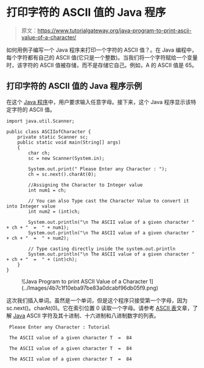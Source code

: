 # 打印字符的 ASCII 值的 Java 程序

> 原文：<https://www.tutorialgateway.org/java-program-to-print-ascii-value-of-a-character/>

如何用例子编写一个 Java 程序来打印一个字符的 ASCII 值？。在 Java 编程中，每个字符都有自己的 ASCII 值(它只是一个整数)。当我们将一个字符赋给一个变量时，该字符的 ASCII 值被存储，而不是存储它自己。例如，A 的 ASCII 值是 65。

## 打印字符的 ASCII 值的 Java 程序示例

在这个 [Java 程序](https://www.tutorialgateway.org/learn-java-programs/)中，用户要求输入任意字母。接下来，这个 Java 程序显示该特定字符的 ASCII 值。

```
import java.util.Scanner;

public class ASCIIofCharacter {
	private static Scanner sc;
	public static void main(String[] args) 
	{
		char ch;
		sc = new Scanner(System.in);

		System.out.print(" Please Enter any Character : ");
		ch = sc.next().charAt(0);	

		//Assigning the Character to Integer value
		int num1 = ch;

		// You can also Type cast the Character Value to convert it into Integer value
		int num2 = (int)ch;

		System.out.println("\n The ASCII value of a given character " + ch + "  =  " + num1);
		System.out.println("\n The ASCII value of a given character " + ch + "  =  " + num2);

		// Type casting directly inside the system.out.println
		System.out.println("\n The ASCII value of a given character " + ch + "  =  " + (int)ch);
	}
}
```

<figure class="wp-block-image">![Java Program to print ASCII Value of a Character 1](../Images/4b7c1f10eba97be83a0dcabf96db05f9.png)</figure>

这次我们插入单词。虽然是一个单词，但是这个程序只接受第一个字母，因为 sc.next()。charAt(0)。它在索引位置 0 读取一个字母。请参考 [ASCII 表](https://www.tutorialgateway.org/ascii-table/)文章，了解 [Java](https://www.tutorialgateway.org/java-tutorial/) ASCII 字符及其十进制、十六进制和八进制数字的列表。

```
 Please Enter any Character : Tutorial

 The ASCII value of a given character T  =  84

 The ASCII value of a given character T  =  84

 The ASCII value of a given character T  =  84
```